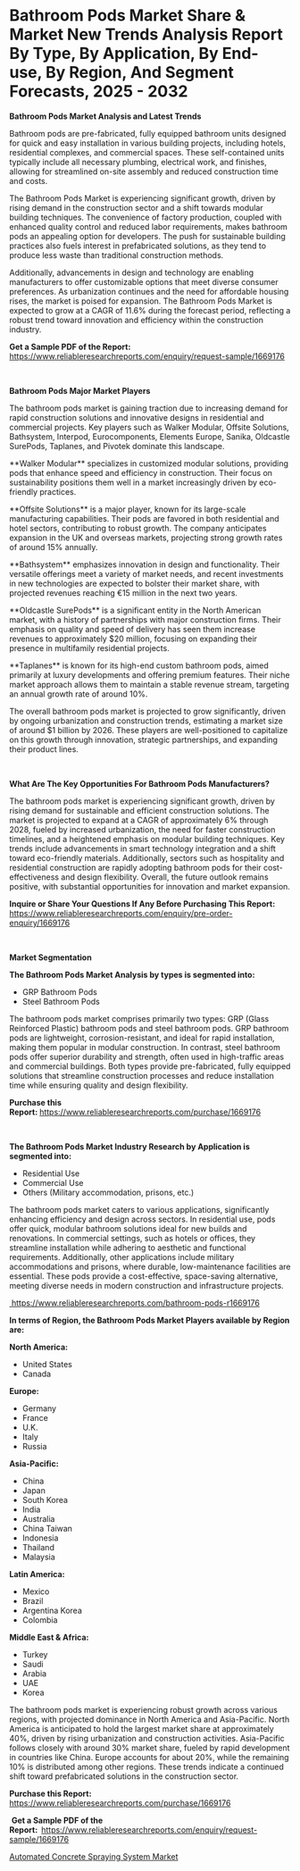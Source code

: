 <p><h1>Bathroom Pods Market Share & Market New Trends Analysis Report By Type, By Application, By End-use, By Region, And Segment Forecasts, 2025 - 2032</h1></p><p><strong>Bathroom Pods Market Analysis and Latest Trends</strong></p>
<p><p>Bathroom pods are pre-fabricated, fully equipped bathroom units designed for quick and easy installation in various building projects, including hotels, residential complexes, and commercial spaces. These self-contained units typically include all necessary plumbing, electrical work, and finishes, allowing for streamlined on-site assembly and reduced construction time and costs.</p><p>The Bathroom Pods Market is experiencing significant growth, driven by rising demand in the construction sector and a shift towards modular building techniques. The convenience of factory production, coupled with enhanced quality control and reduced labor requirements, makes bathroom pods an appealing option for developers. The push for sustainable building practices also fuels interest in prefabricated solutions, as they tend to produce less waste than traditional construction methods.</p><p>Additionally, advancements in design and technology are enabling manufacturers to offer customizable options that meet diverse consumer preferences. As urbanization continues and the need for affordable housing rises, the market is poised for expansion. The Bathroom Pods Market is expected to grow at a CAGR of 11.6% during the forecast period, reflecting a robust trend toward innovation and efficiency within the construction industry.</p></p>
<p><strong>Get a Sample PDF of the Report:&nbsp;</strong> <a href="https://www.reliableresearchreports.com/enquiry/request-sample/1669176?utm_campaign=2030&utm_medium=2&utm_source=Github&utm_content=ia&utm_term=28022025&utm_id=bathroom-pods">https://www.reliableresearchreports.com/enquiry/request-sample/1669176</a></p>
<p>&nbsp;</p>
<p><strong>Bathroom Pods Major Market Players</strong></p>
<p><p>The bathroom pods market is gaining traction due to increasing demand for rapid construction solutions and innovative designs in residential and commercial projects. Key players such as Walker Modular, Offsite Solutions, Bathsystem, Interpod, Eurocomponents, Elements Europe, Sanika, Oldcastle SurePods, Taplanes, and Pivotek dominate this landscape.</p><p>**Walker Modular** specializes in customized modular solutions, providing pods that enhance speed and efficiency in construction. Their focus on sustainability positions them well in a market increasingly driven by eco-friendly practices.</p><p>**Offsite Solutions** is a major player, known for its large-scale manufacturing capabilities. Their pods are favored in both residential and hotel sectors, contributing to robust growth. The company anticipates expansion in the UK and overseas markets, projecting strong growth rates of around 15% annually.</p><p>**Bathsystem** emphasizes innovation in design and functionality. Their versatile offerings meet a variety of market needs, and recent investments in new technologies are expected to bolster their market share, with projected revenues reaching €15 million in the next two years.</p><p>**Oldcastle SurePods** is a significant entity in the North American market, with a history of partnerships with major construction firms. Their emphasis on quality and speed of delivery has seen them increase revenues to approximately $20 million, focusing on expanding their presence in multifamily residential projects.</p><p>**Taplanes** is known for its high-end custom bathroom pods, aimed primarily at luxury developments and offering premium features. Their niche market approach allows them to maintain a stable revenue stream, targeting an annual growth rate of around 10%.</p><p>The overall bathroom pods market is projected to grow significantly, driven by ongoing urbanization and construction trends, estimating a market size of around $1 billion by 2026. These players are well-positioned to capitalize on this growth through innovation, strategic partnerships, and expanding their product lines.</p></p>
<p>&nbsp;</p>
<p><strong>What Are The Key Opportunities For Bathroom Pods Manufacturers?</strong></p>
<p><p>The bathroom pods market is experiencing significant growth, driven by rising demand for sustainable and efficient construction solutions. The market is projected to expand at a CAGR of approximately 6% through 2028, fueled by increased urbanization, the need for faster construction timelines, and a heightened emphasis on modular building techniques. Key trends include advancements in smart technology integration and a shift toward eco-friendly materials. Additionally, sectors such as hospitality and residential construction are rapidly adopting bathroom pods for their cost-effectiveness and design flexibility. Overall, the future outlook remains positive, with substantial opportunities for innovation and market expansion.</p></p>
<p><strong>Inquire or Share Your Questions If Any Before Purchasing This Report:</strong> <a href="https://www.reliableresearchreports.com/enquiry/pre-order-enquiry/1669176?utm_campaign=2030&utm_medium=2&utm_source=Github&utm_content=ia&utm_term=28022025&utm_id=bathroom-pods">https://www.reliableresearchreports.com/enquiry/pre-order-enquiry/1669176</a></p>
<p>&nbsp;</p>
<p><strong>Market Segmentation</strong></p>
<p><strong>The Bathroom Pods Market Analysis by types is segmented into:</strong></p>
<p><ul><li>GRP Bathroom Pods</li><li>Steel Bathroom Pods</li></ul></p>
<p><p>The bathroom pods market comprises primarily two types: GRP (Glass Reinforced Plastic) bathroom pods and steel bathroom pods. GRP bathroom pods are lightweight, corrosion-resistant, and ideal for rapid installation, making them popular in modular construction. In contrast, steel bathroom pods offer superior durability and strength, often used in high-traffic areas and commercial buildings. Both types provide pre-fabricated, fully equipped solutions that streamline construction processes and reduce installation time while ensuring quality and design flexibility.</p></p>
<p><strong>Purchase this Report:&nbsp;</strong><a href="https://www.reliableresearchreports.com/purchase/1669176?utm_campaign=2030&utm_medium=2&utm_source=Github&utm_content=ia&utm_term=28022025&utm_id=bathroom-pods">https://www.reliableresearchreports.com/purchase/1669176</a></p>
<p>&nbsp;</p>
<p><strong>The Bathroom Pods Market Industry Research by Application is segmented into:</strong></p>
<p><ul><li>Residential Use</li><li>Commercial Use</li><li>Others (Military accommodation, prisons, etc.)</li></ul></p>
<p><p>The bathroom pods market caters to various applications, significantly enhancing efficiency and design across sectors. In residential use, pods offer quick, modular bathroom solutions ideal for new builds and renovations. In commercial settings, such as hotels or offices, they streamline installation while adhering to aesthetic and functional requirements. Additionally, other applications include military accommodations and prisons, where durable, low-maintenance facilities are essential. These pods provide a cost-effective, space-saving alternative, meeting diverse needs in modern construction and infrastructure projects.</p></p>
<p><a href="https://www.reliableresearchreports.com/bathroom-pods-r1669176?utm_campaign=2030&utm_medium=2&utm_source=Github&utm_content=ia&utm_term=28022025&utm_id=bathroom-pods">&nbsp;https://www.reliableresearchreports.com/bathroom-pods-r1669176</a></p>
<p><strong>In terms of Region, the Bathroom Pods Market Players available by Region are:</strong></p>
<p>
    <p> <strong> North America: </strong>
        <ul>
            <li>United States</li>
            <li>Canada</li>
        </ul>
        </p> 
    <p> <strong> Europe: </strong>
        <ul>
            <li>Germany</li>
            <li>France</li>
            <li>U.K.</li>
            <li>Italy</li>
            <li>Russia</li>
        </ul>
        </p> 
    <p> <strong> Asia-Pacific: </strong>
        <ul>
            <li>China</li>
            <li>Japan</li>
            <li>South Korea</li>
            <li>India</li>
            <li>Australia</li>
            <li>China Taiwan</li>
            <li>Indonesia</li>
            <li>Thailand</li>
            <li>Malaysia</li>
        </ul>
        </p> 
    <p> <strong> Latin America: </strong>
        <ul>
            <li>Mexico</li>
            <li>Brazil</li>
            <li>Argentina Korea</li>
            <li>Colombia</li>
        </ul>
        </p> 
    <p> <strong> Middle East & Africa: </strong>
        <ul>
            <li>Turkey</li>
            <li>Saudi</li>
            <li>Arabia</li>
            <li>UAE</li>
            <li>Korea</li>
        </ul>
    </p>
    </p>
<p><p>The bathroom pods market is experiencing robust growth across various regions, with projected dominance in North America and Asia-Pacific. North America is anticipated to hold the largest market share at approximately 40%, driven by rising urbanization and construction activities. Asia-Pacific follows closely with around 30% market share, fueled by rapid development in countries like China. Europe accounts for about 20%, while the remaining 10% is distributed among other regions. These trends indicate a continued shift toward prefabricated solutions in the construction sector.</p></p>
<p><strong>Purchase this Report: </strong><a href="https://www.reliableresearchreports.com/purchase/1669176?utm_campaign=2030&utm_medium=2&utm_source=Github&utm_content=ia&utm_term=28022025&utm_id=bathroom-pods">https://www.reliableresearchreports.com/purchase/1669176</a></p>
<p>&nbsp;<strong>Get a Sample PDF of the Report:&nbsp;&nbsp;</strong><a href="https://www.reliableresearchreports.com/enquiry/request-sample/1669176?utm_campaign=2030&utm_medium=2&utm_source=Github&utm_content=ia&utm_term=28022025&utm_id=bathroom-pods">https://www.reliableresearchreports.com/enquiry/request-sample/1669176</a></p>
<p><strong></strong></p>
<p><p><a href="https://github.com/alejnaouare/Market-Research-Report-List-1/blob/main/automated-concrete-spraying-system-market.md?utm_campaign=2030&utm_medium=2&utm_source=Github&utm_content=ia&utm_term=28022025&utm_id=bathroom-pods">Automated Concrete Spraying System Market</a></p></p>